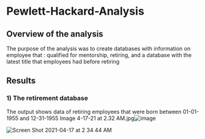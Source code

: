 # Pewlett-Hackard-Analysis

## Overview of the analysis
The purpose of the analysis was to create databases with information on employee that : qualified for mentorship, retiring, and a database with the latest title that employees had before retiring

## Results

### 1) The retirement database 
The output shows data of retiring employees that were born between 01-01-1955 and 12-31-1955
Image 4-17-21 at 2.32 AM.jpg![image](https://user-images.githubusercontent.com/78506782/115104264-51358380-9f25-11eb-8f45-6ddd69b93786.png)

![Screen Shot 2021-04-17 at 2 34 44 AM](https://user-images.githubusercontent.com/78506782/115104285-7aeeaa80-9f25-11eb-9941-22e3a4cc1b6a.png)

